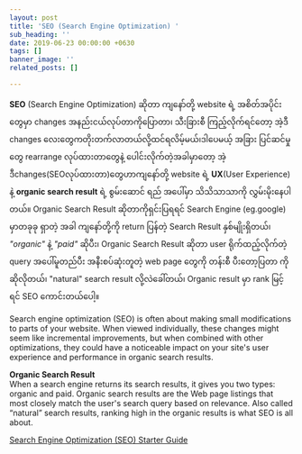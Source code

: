 ```yaml
---
layout: post
title: 'SEO (Search Engine Optimization) '
sub_heading: ''
date: 2019-06-23 00:00:00 +0630
tags: []
banner_image: ''
related_posts: []

---
```

**SEO** (Search Engine Optimization) ဆိုတာ ကျနော်တို့ website ရဲ့ အစိတ်အပိုင်းတွေမှာ changes အနည်းငယ်လုပ်တာကိုပြောတာ၊ သီးခြားစီ ကြည့်လိုက်ရင်တော့ အဲ့ဒီ changes လေးတွေကတိုးတက်လာတယ်လို့ထင်ရလိမ့်မယ်၊ဒါပေမယ့် အခြား ပြင်ဆင်မှုတွေ rearrange လုပ်ထားတာတွေနဲ့ ပေါင်းလိုက်တဲ့အခါမှာတော့ အဲ့ဒီchanges(SEOလုပ်ထားတာ)တွေဟာကျနော်တို့ website ရဲ့ **UX**(User Experience) နဲ့ **organic search result** ရဲ့ စွမ်းဆောင် ရည် အပေါ်မှာ သိသိသာသာကို  လွှမ်းမိုးနေပါတယ်။ Organic Search Result ဆိုတာကိုရှင်းပြရရင် Search Engine (eg.google) မှာတခုခု ရှာတဲ့ အခါ ကျနော်တို့ကို return ပြန်တဲ့ Search Result နှစ်မျိုးရှိတယ်၊ _"organic"_ နဲ့ _"paid"_ ဆိုပီး၊ Organic Search Result ဆိုတာ user ရိုက်ထည့်လိုက်တဲ့ query အပေါ်မူတည်ပီး အနီးစပ်ဆုံးတူတဲ့ web page တွေကို တန်းစီ ပီးတော့ပြတာ ကိုဆိုလိုတယ်၊ "natural" search result လို့လဲခေါ်တယ်၊ Organic result မှာ rank မြင့်ရင် SEO ကောင်းတယ်ပေါ့။

Search engine optimization (SEO) is often about making small modifications to parts of your website. When viewed individually, these changes might seem like incremental improvements, but when combined with other optimizations, they could have a noticeable impact on your site's user experience and performance in organic search results.

**Organic Search Result**  
When a search engine returns its search results, it gives you two types: organic and paid. Organic search results are the Web page listings that most closely match the user's search query based on relevance. Also called “natural” search results, ranking high in the organic results is what SEO is all about.

[Search Engine Optimization (SEO) Starter Guide](https://support.google.com/webmasters/answer/7451184?hl=en&fbclid=IwAR10E6Rl_b69BdoA5yLtGb3RfEtJIvOqG5xVb5xXdT2sPBM7lJU5kuEX39Q "SEO Guide")